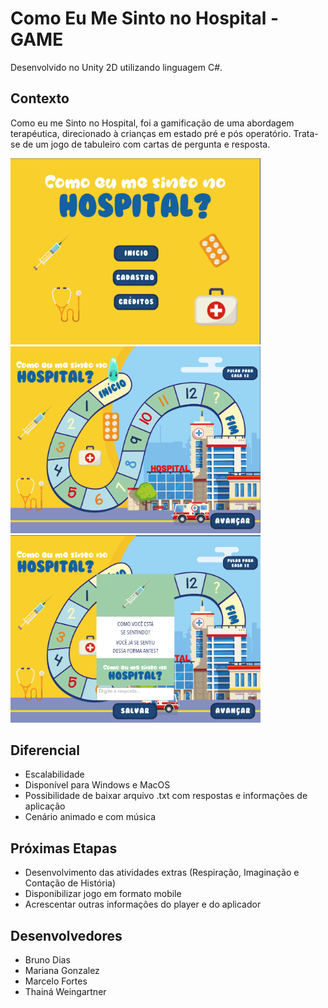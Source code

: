 # Como Eu Me Sinto no Hospital - GAME
Desenvolvido no Unity 2D utilizando linguagem C#.

## Contexto
Como eu me Sinto no Hospital, foi a gamificação de uma abordagem terapéutica, direcionado à crianças em estado pré e pós operatório. 
Trata-se de um jogo de tabuleiro com cartas de pergunta e resposta. 

<img src="Prints/tela1.png" width="400">
<img src="Prints/tela2.png" width="400">
<img src="Prints/tela3.png" width="400">

## Diferencial
* Escalabilidade
* Disponível para Windows e MacOS
* Possibilidade de baixar arquivo .txt com respostas e informações de aplicação
* Cenário animado e com música

## Próximas Etapas
* Desenvolvimento das atividades extras (Respiração, Imaginação e Contação de História)
* Disponibilizar jogo em formato mobile
* Acrescentar outras informações do player e do aplicador

## Desenvolvedores
* Bruno Dias
* Mariana Gonzalez
* Marcelo Fortes
* Thainá Weingartner



